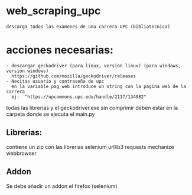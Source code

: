 # web_scraping_upc

    descarga todos los examenes de una carrera UPC (bibliotecnica)
 
# acciones necesarias:

    - descargar geckodriver (para linux, version linux) (para windows, version windows)
      https://github.com/mozilla/geckodriver/releases
    - Necitas usuario y contraseña de upc
      en la variable pag_web introduce un string con la pagina web de la carrera
      ej:  "https://upcommons.upc.edu/handle/2117/134982"
     
  todas las librerias y el geckodriver.exe sin comprimir deben estar en la carpeta donde se ejecuta el main.py

## Librerias:
 contiene un zip con las librerias
    selenium
    urllib3
    requests
    mechanize
    webbrowser
  

## Addon
   Se debe añadir un addon el firefox (selenium)
